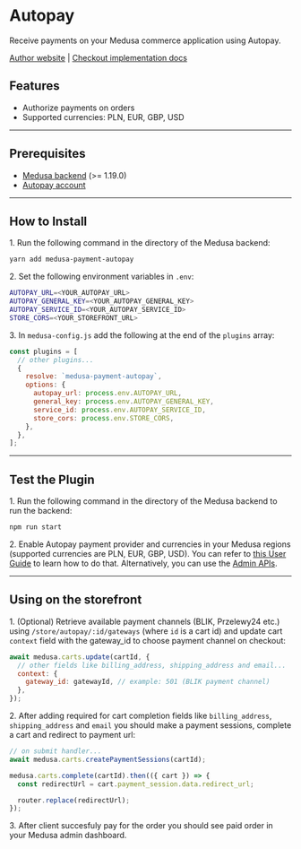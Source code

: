 # Autopay

Receive payments on your Medusa commerce application using Autopay.

[Author website](https://rigby.pl/) | [Checkout implementation docs](https://docs.medusajs.com/modules/carts-and-checkout/storefront/implement-checkout-flow)

## Features

- Authorize payments on orders
- Supported currencies: PLN, EUR, GBP, USD

---

## Prerequisites

- [Medusa backend](https://docs.medusajs.com/development/backend/install) (>= 1.19.0)
- [Autopay account](https://autopay.pl/)

---

## How to Install

1\. Run the following command in the directory of the Medusa backend:

```bash
yarn add medusa-payment-autopay
```

2\. Set the following environment variables in `.env`:

```bash
AUTOPAY_URL=<YOUR_AUTOPAY_URL>
AUTOPAY_GENERAL_KEY=<YOUR_AUTOPAY_GENERAL_KEY>
AUTOPAY_SERVICE_ID=<YOUR_AUTOPAY_SERVICE_ID>
STORE_CORS=<YOUR_STOREFRONT_URL>
```

3\. In `medusa-config.js` add the following at the end of the `plugins` array:

```js
const plugins = [
  // other plugins...
  {
    resolve: `medusa-payment-autopay`,
    options: {
      autopay_url: process.env.AUTOPAY_URL,
      general_key: process.env.AUTOPAY_GENERAL_KEY,
      service_id: process.env.AUTOPAY_SERVICE_ID,
      store_cors: process.env.STORE_CORS,
    },
  },
];
```

---

## Test the Plugin

1\. Run the following command in the directory of the Medusa backend to run the backend:

```bash
npm run start
```

2\. Enable Autopay payment provider and currencies in your Medusa regions (supported currencies are PLN, EUR, GBP, USD). You can refer to [this User Guide](https://docs.medusajs.com/user-guide/regions/providers) to learn how to do that. Alternatively, you can use the [Admin APIs](https://docs.medusajs.com/api/admin#regions_postregionsregionpaymentproviders).

---

## Using on the storefront

1\. (Optional) Retrieve available payment channels (BLIK, Przelewy24 etc.) using `/store/autopay/:id/gateways` (where `id` is a cart id) and update cart `context` field with the gateway_id to choose payment channel on checkout:

```js
await medusa.carts.update(cartId, {
  // other fields like billing_address, shipping_address and email...
  context: {
    gateway_id: gatewayId, // example: 501 (BLIK payment channel)
  },
});
```

2\. After adding required for cart completion fields like `billing_address`, `shipping_address` and `email` you should make a payment sessions, complete a cart and redirect to payment url:

```js
// on submit handler...
await medusa.carts.createPaymentSessions(cartId);

medusa.carts.complete(cartId).then(({ cart }) => {
  const redirectUrl = cart.payment_session.data.redirect_url;

  router.replace(redirectUrl);
});
```

3\. After client succesfuly pay for the order you should see paid order in your Medusa admin dashboard.
